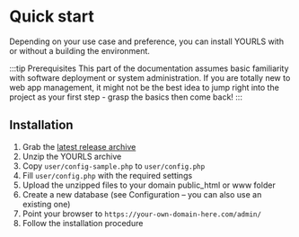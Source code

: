 # Quick start

Depending on your use case and preference, you can install YOURLS with or without a building the environment.

:::tip Prerequisites
This part of the documentation assumes basic familiarity with software deployment or system administration.
If you are totally new to web app management, it might not be the best idea to jump right into the project as your first step - grasp the basics then come back!
:::

## Installation

1. Grab the [latest release archive](https://github.com/YOURLS/YOURLS/releases)
2. Unzip the YOURLS archive
3. Copy `user/config-sample.php` to `user/config.php`
4. Fill `user/config.php` with the required settings
5. Upload the unzipped files to your domain public_html or www folder
6. Create a new database (see Configuration – you can also use an existing one)
7. Point your browser to `https://your-own-domain-here.com/admin/`
8. Follow the installation procedure
